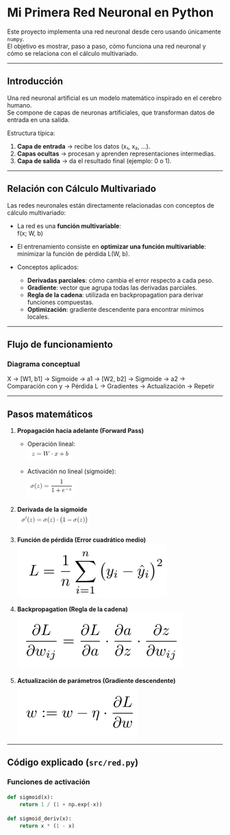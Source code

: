 # Mi Primera Red Neuronal en Python

Este proyecto implementa una red neuronal desde cero usando únicamente `numpy`.  
El objetivo es mostrar, paso a paso, cómo funciona una red neuronal y cómo se relaciona con el cálculo multivariado.

---

## Introducción

Una red neuronal artificial es un modelo matemático inspirado en el cerebro humano.  
Se compone de capas de neuronas artificiales, que transforman datos de entrada en una salida.

Estructura típica:

1. **Capa de entrada** → recibe los datos (x₁, x₂, ...).  
2. **Capas ocultas** → procesan y aprenden representaciones intermedias.  
3. **Capa de salida** → da el resultado final (ejemplo: 0 o 1).  

---

## Relación con Cálculo Multivariado

Las redes neuronales están directamente relacionadas con conceptos de cálculo multivariado:

- La red es una **función multivariable**:  
  f(x; W, b)

- El entrenamiento consiste en **optimizar una función multivariable**:  
  minimizar la función de pérdida L(W, b).

- Conceptos aplicados:
  - **Derivadas parciales**: cómo cambia el error respecto a cada peso.  
  - **Gradiente**: vector que agrupa todas las derivadas parciales.  
  - **Regla de la cadena**: utilizada en backpropagation para derivar funciones compuestas.  
  - **Optimización**: gradiente descendente para encontrar mínimos locales.  

---

## Flujo de funcionamiento

### Diagrama conceptual

X → [W1, b1] → Sigmoide → a1 → [W2, b2] → Sigmoide → a2 → 
Comparación con y → Pérdida L → Gradientes → Actualización → Repetir

---

## Pasos matemáticos

1. **Propagación hacia adelante (Forward Pass)**  
   - Operación lineal:  
   ![Operación lineal](img/3.png)

   - Activación no lineal (sigmoide):  
   ![Función de activación sigmoide](img/1.png)

2. **Derivada de la sigmoide**  
   ![Derivada de la sigmoide](img/2.png)

3. **Función de pérdida (Error cuadrático medio)**  
   ![Función de pérdida](img/4.png)

4. **Backpropagation (Regla de la cadena)**  
   ![Regla de la cadena en backpropagation](img/5.png)

5. **Actualización de parámetros (Gradiente descendente)**  
   ![Actualización de parámetros](img/6.png)

---

## Código explicado (`src/red.py`)

### Funciones de activación
```python
def sigmoid(x): 
    return 1 / (1 + np.exp(-x))

def sigmoid_deriv(x): 
    return x * (1 - x)
